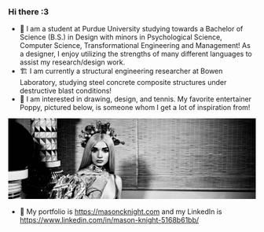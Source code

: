 ### Hi there :3
- 🦆 I am a student at Purdue University studying towards a Bachelor of Science (B.S.) in Design with minors in Psychological Science, Computer Science, Transformational Engineering and Management! As a designer, I enjoy utilizing the strengths of many different languages to assist my research/design work.
- 🏗️ I am currently a structural engineering researcher at Bowen Laboratory, studying steel concrete composite structures under destructive blast conditions! 
- 🌱 I am interested in drawing, design, and tennis. My favorite entertainer Poppy, pictured below, is someone whom I get a lot of inspiration from! 

![](images/PoppyGitHere2.jpeg)

- 🌙 My portfolio is https://masoncknight.com and my LinkedIn is https://www.linkedin.com/in/mason-knight-5168b61bb/
<!--
**masonknight22/masonknight22** is a ✨ _special_ ✨ repository because its `README.md` (this file) appears on your GitHub profile.

Here are some ideas to get you started:

- 🔭 I’m currently working on a Bachelor of Science (B.S.) in Computer Graphics Technology (User Experience Design) with plans to go to graduate school.
- 🌱 I’m currently learning human-centered design and Engineering
- 👯 I’m looking to collaborate on anything!
- 🤔 I’m looking for help with learning new coding languages :3 I am open to learning more  
- 💬 Ask me about my work, I have a portfolio at https://www.masoncknight.com
- 📫 How to reach me: knigh112@purdue.edu and (765) 209-2851
- 😄 Pronouns: He/Him
- ⚡ Fun fact: My sister and I are completely ambidextrous! We got this from our Mimi who was a wonderful artist <3
-->

